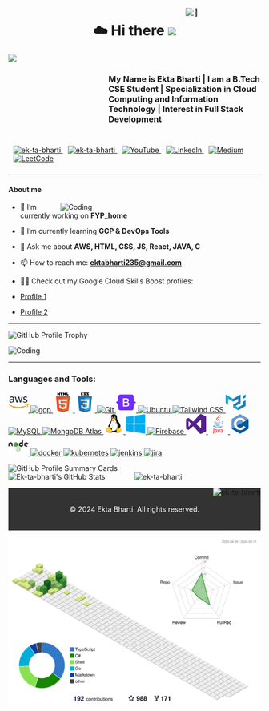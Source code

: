 [<img align="right" width="150" alt="🦑" src="https://count.getloli.com/get/@:lowlighter?theme=rule34">](https://www.youtube.com/@Ektabharti_183)
<h1 align="center">☁️ Hi there <img src="https://emojis.slackmojis.com/emojis/images/1577305505/7373/hand_wave.gif?1577305505" width="30"></h1>
<div style="display: flex;">
<div style="flex-grow: 1;">
<img align='left' src='https://user-images.githubusercontent.com/5713670/87202985-820dcb80-c2b6-11ea-9f56-7ec461c497c3.gif' width='200'>
</div>
<div style="flex-grow: 2;">
<br>
<h3>My Name is Ekta Bharti | I am a B.Tech CSE Student | Specialization in Cloud Computing and Information Technology | Interest in Full Stack Development</h3>
</div>
</div>
<br>
<div style="display: flex; align-items: center;">
<div style="margin: 10px;">
<a href="https://github.com/ek-ta-bharti" style="margin-right: 10px;">
<img src="https://komarev.com/ghpvc/?username=ek-ta-bharti&label=Profile%20views&color=FFFF00&style=flat" alt="ek-ta-bharti" />
</a>
<a href="https://github.com/Ek-ta-bharti?tab=followers" style="margin-right: 10px;">
<img src="https://img.shields.io/github/followers/ek-ta-bharti?label=follow&color=0000FF&style=social" alt="ek-ta-bharti" />
</a>
<a href="https://www.youtube.com/channel/UCmQezsF1x1sCpaL7LikRzCg" style="margin-right: 10px;">
<img src="https://img.shields.io/youtube/channel/subscribers/UCmQezsF1x1sCpaL7LikRzCg?label=Subscribers&style=social" alt="YouTube" />
</a>
<a href="https://www.linkedin.com/in/ekta-bharti-602369196/" style="margin-right: 10px;">
<img src="https://img.shields.io/badge/LinkedIn-Connect-blue?style=social&logo=linkedin" alt="LinkedIn" />
</a>
<a href="https://medium.com/@ektabharti235" style="margin-right: 10px;">
<img src="https://img.shields.io/badge/Medium-Follow-blue?style=social&logo=medium" alt="Medium" />
</a>
<a href="https://leetcode.com/Ekta_Bharti/" style="margin-right: 10px;">
<img src="https://img.shields.io/badge/LeetCode-Follow-yellow?style=social&logo=leetcode" alt="LeetCode" />
</a>
</div>
</div>
<hr>

#### About me
<img align="right" alt="Coding" width="400" src="https://i.pinimg.com/originals/97/a2/11/97a2116bffe0ca37b23a6524be476531.gif">

- 🔭 I’m currently working on **FYP_home**

- 🌱 I’m currently learning **GCP & DevOps Tools**

- 💬 Ask me about **AWS, HTML, CSS, JS, React, JAVA, C**

- 📫 How to reach me: **[ektabharti235@gmail.com](mailto:ektabharti235@gmail.com)**

- 👩‍💻 Check out my Google Cloud Skills Boost profiles:
- [Profile 1](https://www.cloudskillsboost.google/public_profiles/bed239f1-64fb-4990-9d85-8e1a6b963d0a)
- [Profile 2](https://www.cloudskillsboost.google/public_profiles/be53a506-374c-4a48-b72b-d09337457e95)
<hr>

![GitHub Profile Trophy](https://github-profile-trophy.vercel.app/?username=ek-ta-bharti&theme=dracula)

<img alt="Coding" src="https://thecloudlegion.com/images/devops.gif">
<hr>
<h3 align="left">Languages and Tools:</h3>
<p align="left">
<a href="https://aws.amazon.com" target="_blank" rel="noreferrer">
<img src="https://raw.githubusercontent.com/devicons/devicon/master/icons/amazonwebservices/amazonwebservices-original-wordmark.svg" alt="aws" width="40" height="40"/>
</a>
<a href="https://cloud.google.com" target="_blank" rel="noreferrer">
<img src="https://www.vectorlogo.zone/logos/google_cloud/google_cloud-icon.svg" alt="gcp" width="40" height="40"/>
</a>
<a href="https://www.w3.org/html/" target="_blank" rel="noreferrer">
<img src="https://raw.githubusercontent.com/devicons/devicon/master/icons/html5/html5-original-wordmark.svg" alt="html5" width="40" height="40"/>
</a>
<a href="https://www.w3schools.com/css/" target="_blank" rel="noreferrer">
<img src="https://raw.githubusercontent.com/devicons/devicon/master/icons/css3/css3-original-wordmark.svg" alt="CSS3" width="40" height="40"/>
<a href="https://git-scm.com/" target="_blank" rel="noreferrer">
<img src="https://www.vectorlogo.zone/logos/git-scm/git-scm-icon.svg" alt="Git" width="40" height="40"/>
</a>
<a href="https://getbootstrap.com/" target="_blank" rel="noreferrer">
<img src="https://raw.githubusercontent.com/devicons/devicon/master/icons/bootstrap/bootstrap-plain.svg" alt="Bootstrap" width="40" height="40"/>
</a>
<a href="https://ubuntu.com/" target="_blank" rel="noreferrer">
<img src="https://www.vectorlogo.zone/logos/ubuntu/ubuntu-icon.svg" alt="Ubuntu" width="40" height="40"/>
</a>
<a href="https://tailwindcss.com/" target="_blank" rel="noreferrer">
<img src="https://www.vectorlogo.zone/logos/tailwindcss/tailwindcss-icon.svg" alt="Tailwind CSS" width="40" height="40"/>
</a>
<a href="https://material-ui.com/" target="_blank" rel="noreferrer">
<img src="https://raw.githubusercontent.com/devicons/devicon/master/icons/materialui/materialui-original.svg" alt="Material UI" width="40" height="40"/>
</a>
<a href="https://www.mysql.com/" target="_blank" rel="noreferrer">
<img src="https://www.vectorlogo.zone/logos/mysql/mysql-ar21.svg" alt="MySQL" width="40" height="40"/>
</a>
<a href="https://www.mongodb.com/cloud/atlas" target="_blank" rel="noreferrer">
<img src="https://www.vectorlogo.zone/logos/mongodb/mongodb-icon.svg" alt="MongoDB Atlas" width="40" height="40"/>
</a>
<a href="https://www.linux.org/" target="_blank" rel="noreferrer">
<img src="https://raw.githubusercontent.com/devicons/devicon/master/icons/linux/linux-original.svg" alt="Linux" width="40" height="40"/>
</a>
<a href="https://www.microsoft.com/en-us/windows" target="_blank" rel="noreferrer">
<img src="https://raw.githubusercontent.com/devicons/devicon/master/icons/windows8/windows8-original.svg" alt="Windows" width="40" height="40"/>
</a>
<a href="https://firebase.google.com/" target="_blank" rel="noreferrer">
<img src="https://www.vectorlogo.zone/logos/firebase/firebase-icon.svg" alt="Firebase" width="40" height="40"/>
</a>
<a href="https://code.visualstudio.com/" target="_blank" rel="noreferrer">
<img src="https://raw.githubusercontent.com/devicons/devicon/master/icons/visualstudio/visualstudio-plain.svg" alt="Visual Studio Code" width="40" height="40"/>
</a>
<a href="https://www.java.com/" target="_blank" rel="noreferrer">
<img src="https://raw.githubusercontent.com/devicons/devicon/master/icons/java/java-original-wordmark.svg" alt="Java" width="40" height="40"/>
</a>
<a href="https://www.iso.org/c-standard.html" target="_blank" rel="noreferrer">
<img src="https://raw.githubusercontent.com/devicons/devicon/master/icons/c/c-original.svg" alt="C" width="40" height="40"/>
</a>
<a href="https://nodejs.org/" target="_blank" rel="noreferrer">
<img src="https://raw.githubusercontent.com/devicons/devicon/master/icons/nodejs/nodejs-original-wordmark.svg" alt="node.js" width="40" height="40"/>
</a>
<a href="https://www.docker.com/" target="_blank" rel="noreferrer">
<img src="https://www.vectorlogo.zone/logos/docker/docker-icon.svg" alt="docker" width="40" height="40"/>
</a>
<a href="https://kubernetes.io/" target="_blank" rel="noreferrer">
<img src="https://www.vectorlogo.zone/logos/kubernetes/kubernetes-icon.svg" alt="kubernetes" width="40" height="40"/>
</a>
<a href="https://www.jenkins.io/" target="_blank" rel="noreferrer">
<img src="https://www.vectorlogo.zone/logos/jenkins/jenkins-icon.svg" alt="jenkins" width="40" height="40"/>
</a>
<a href="https://www.atlassian.com/software/jira" target="_blank" rel="noreferrer">
<img src="https://www.vectorlogo.zone/logos/atlassian_jira/atlassian_jira-icon.svg" alt="jira" width="40" height="40"/>
</a>
</p>

<div style="display: flex; justify-content: center;">
<img src="https://github-profile-summary-cards.vercel.app/api/cards/profile-details?username=Ek-ta-bharti&theme=radical" alt="GitHub Profile Summary Cards" width="820" />
</div>
<div style="display: flex; justify-content: space-between;">
<img src="https://github-readme-stats.vercel.app/api?username=ek-ta-bharti&show_icons=true&theme=radical" alt="Ek-ta-bharti's GitHub Stats" width="420" />
<img src="https://github-readme-streak-stats.herokuapp.com/?user=ek-ta-bharti&theme=radical" alt="ek-ta-bharti" width="420" />
</div>

<p> <img align="right" src="https://github-readme-stats.vercel.app/api/top-langs?username=ek-ta-bharti&show_icons=true&locale=en&layout=compact&theme=radical" alt="ek-ta-bharti" /> </p>

<footer style="background-color: #333; color: #fff; text-align: center; padding: 20px;">
<p>&copy; 2024 Ekta Bharti. All rights reserved.</p>
</footer>

![](./profile-3d-contrib/profile-green-animate.svg)

